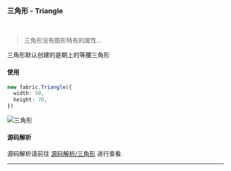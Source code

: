 ### 三角形 - Triangle
<br/>

> 三角形没有图形特有的属性...

三角形默认创建的是朝上的等腰三角形

#### 使用

```ts
new fabric.Triangle({
  width: 50,
  height: 70,
})
```

<Image src="https://s2.loli.net/2022/11/30/r63nBQydPutb4GF.png" title="三角形"></Image>

#### 源码解析

源码解析请前往 [源码解析/三角形](/fabric/source/triangle.md) 进行查看.

---
